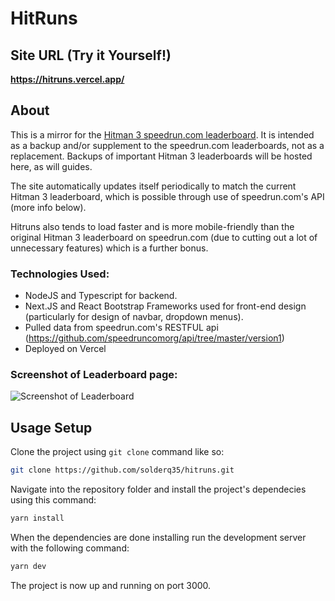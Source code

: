 # HitRuns

## Site URL (Try it Yourself!)

**https://hitruns.vercel.app/**

## About

This is a mirror for the [Hitman 3 speedrun.com leaderboard](https://www.speedrun.com/hitman_3). It is intended as a backup and/or supplement to the speedrun.com leaderboards, not as a replacement. Backups of important Hitman 3 leaderboards will be hosted here, as will guides.

The site automatically updates itself periodically to match the current Hitman 3 leaderboard, which is possible through use of speedrun.com's API (more info below).

Hitruns also tends to load faster and is more mobile-friendly than the original Hitman 3 leaderboard on speedrun.com (due to cutting out a lot of unnecessary features) which is a further bonus.

### Technologies Used:

-   NodeJS and Typescript for backend.
-   Next.JS and React Bootstrap Frameworks used for front-end design (particularly for design of navbar, dropdown menus).
-   Pulled data from speedrun.com's RESTFUL api (https://github.com/speedruncomorg/api/tree/master/version1)
-	Deployed on Vercel

### Screenshot of Leaderboard page:

![Screenshot of Leaderboard](https://media.discordapp.net/attachments/833505136290299935/993949617760772206/unknown.png?width=1154&height=670)

## Usage Setup

Clone the project using `git clone` command like so:

```sh
git clone https://github.com/solderq35/hitruns.git
```

Navigate into the repository folder and install the project's dependecies using this command:

```sh
yarn install
```

When the dependencies are done installing run the development server with the following command:

```sh
yarn dev
```

The project is now up and running on port 3000.
